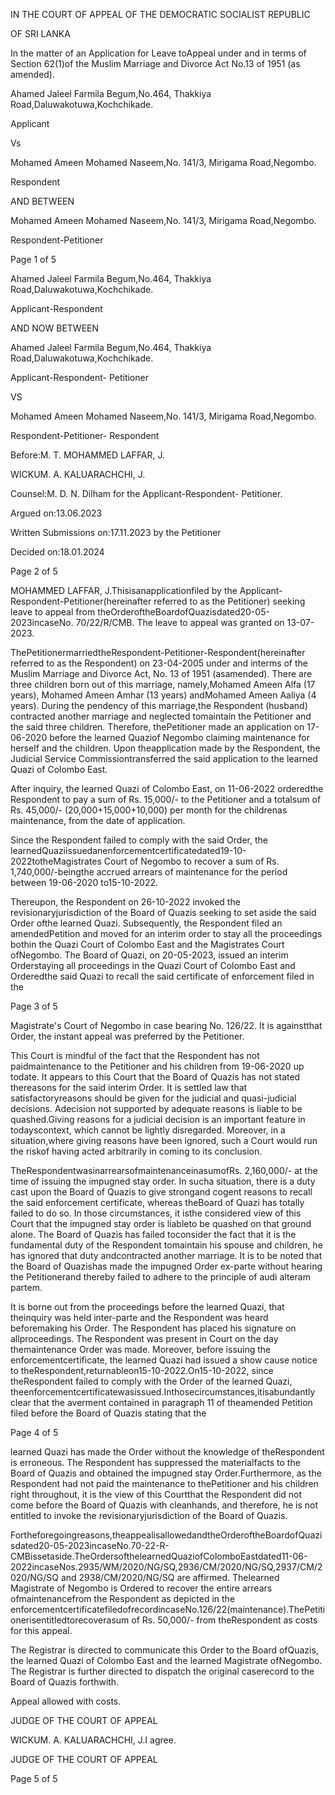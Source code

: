 IN THE COURT OF APPEAL OF THE DEMOCRATIC SOCIALIST REPUBLIC

OF SRI LANKA

In the matter of an Application for Leave toAppeal under and in terms of Section 62(1)of the Muslim Marriage and Divorce Act No.13 of 1951 (as amended).

Ahamed Jaleel Farmila Begum,No.464, Thakkiya Road,Daluwakotuwa,Kochchikade.

Applicant

Vs

Mohamed Ameen Mohamed Naseem,No. 141/3, Mirigama Road,Negombo.

Respondent

AND BETWEEN

Mohamed Ameen Mohamed Naseem,No. 141/3, Mirigama Road,Negombo.

Respondent-Petitioner

Page 1 of 5

Ahamed Jaleel Farmila Begum,No.464, Thakkiya Road,Daluwakotuwa,Kochchikade.

Applicant-Respondent

AND NOW BETWEEN

Ahamed Jaleel Farmila Begum,No.464, Thakkiya Road,Daluwakotuwa,Kochchikade.

Applicant-Respondent- Petitioner

VS

Mohamed Ameen Mohamed Naseem,No. 141/3, Mirigama Road,Negombo.

Respondent-Petitioner- Respondent

Before:M. T. MOHAMMED LAFFAR, J.

WICKUM. A. KALUARACHCHI, J.

Counsel:M. D. N. Dilham for the Applicant-Respondent- Petitioner.

Argued on:13.06.2023

Written Submissions on:17.11.2023 by the Petitioner

Decided on:18.01.2024

Page 2 of 5

MOHAMMED LAFFAR, J.Thisisanapplicationfiled by the Applicant-Respondent-Petitioner(hereinafter referred to as the Petitioner) seeking leave to appeal from theOrderoftheBoardofQuazisdated20-05-2023incaseNo. 70/22/R/CMB. The leave to appeal was granted on 13-07-2023.

ThePetitionermarriedtheRespondent-Petitioner-Respondent(hereinafter referred to as the Respondent) on 23-04-2005 under and interms of the Muslim Marriage and Divorce Act, No. 13 of 1951 (asamended). There are three children born out of this marriage, namely,Mohamed Ameen Alfa (17 years), Mohamed Ameen Amhar (13 years) andMohamed Ameen Aaliya (4 years). During the pendency of this marriage,the Respondent (husband) contracted another marriage and neglected tomaintain the Petitioner and the said three children. Therefore, thePetitioner made an application on 17-06-2020 before the learned Quaziof Negombo claiming maintenance for herself and the children. Upon theapplication made by the Respondent, the Judicial Service Commissiontransferred the said application to the learned Quazi of Colombo East.

After inquiry, the learned Quazi of Colombo East, on 11-06-2022 orderedthe Respondent to pay a sum of Rs. 15,000/- to the Petitioner and a totalsum of Rs. 45,000/- (20,000+15,000+10,000) per month for the childrenas maintenance, from the date of application.

Since the Respondent failed to comply with the said Order, the learnedQuaziissuedanenforcementcertificatedated19-10-2022totheMagistrates Court of Negombo to recover a sum of Rs. 1,740,000/-beingthe accrued arrears of maintenance for the period between 19-06-2020 to15-10-2022.

Thereupon, the Respondent on 26-10-2022 invoked the revisionaryjurisdiction of the Board of Quazis seeking to set aside the said Order ofthe learned Quazi. Subsequently, the Respondent filed an amendedPetition and moved for an interim order to stay all the proceedings bothin the Quazi Court of Colombo East and the Magistrates Court ofNegombo. The Board of Quazi, on 20-05-2023, issued an interim Orderstaying all proceedings in the Quazi Court of Colombo East and Orderedthe said Quazi to recall the said certificate of enforcement filed in the

Page 3 of 5

Magistrate's Court of Negombo in case bearing No. 126/22. It is againstthat Order, the instant appeal was preferred by the Petitioner.

This Court is mindful of the fact that the Respondent has not paidmaintenance to the Petitioner and his children from 19-06-2020 up todate. It appears to this Court that the Board of Quazis has not stated thereasons for the said interim Order. It is settled law that satisfactoryreasons should be given for the judicial and quasi-judicial decisions. Adecision not supported by adequate reasons is liable to be quashed.Giving reasons for a judicial decision is an important feature in todayscontext, which cannot be lightly disregarded. Moreover, in a situation,where giving reasons have been ignored, such a Court would run the riskof having acted arbitrarily in coming to its conclusion.

TheRespondentwasinarrearsofmaintenanceinasumofRs. 2,160,000/- at the time of issuing the impugned stay order. In sucha situation, there is a duty cast upon the Board of Quazis to give strongand cogent reasons to recall the said enforcement certificate, whereas theBoard of Quazi has totally failed to do so. In those circumstances, it isthe considered view of this Court that the impugned stay order is liableto be quashed on that ground alone. The Board of Quazis has failed toconsider the fact that it is the fundamental duty of the Respondent tomaintain his spouse and children, he has ignored that duty andcontracted another marriage. It is to be noted that the Board of Quazishas made the impugned Order ex-parte without hearing the Petitionerand thereby failed to adhere to the principle of audi alteram partem.

It is borne out from the proceedings before the learned Quazi, that theinquiry was held inter-parte and the Respondent was heard beforemaking his Order. The Respondent has placed his signature on allproceedings. The Respondent was present in Court on the day themaintenance Order was made. Moreover, before issuing the enforcementcertificate, the learned Quazi had issued a show cause notice to theRespondent,returnableon15-10-2022.On15-10-2022, since theRespondent failed to comply with the Order of the learned Quazi, theenforcementcertificatewasissued.Inthosecircumstances,itisabundantly clear that the averment contained in paragraph 11 of theamended Petition filed before the Board of Quazis stating that the

Page 4 of 5

learned Quazi has made the Order without the knowledge of theRespondent is erroneous. The Respondent has suppressed the materialfacts to the Board of Quazis and obtained the impugned stay Order.Furthermore, as the Respondent had not paid the maintenance to thePetitioner and his children right throughout, it is the view of this Courtthat the Respondent did not come before the Board of Quazis with cleanhands, and therefore, he is not entitled to invoke the revisionaryjurisdiction of the Board of Quazis.

Fortheforegoingreasons,theappealisallowedandtheOrderoftheBoardofQuazisdated20-05-2023incaseNo.70-22-R-CMBissetaside.TheOrdersofthelearnedQuaziofColomboEastdated11-06-2022incaseNos.2935/WM/2020/NG/SQ,2936/CM/2020/NG/SQ,2937/CM/2020/NG/SQ and 2938/CM/2020/NG/SQ are affirmed. Thelearned Magistrate of Negombo is Ordered to recover the entire arrears ofmaintenancefrom the Respondent as depicted in the enforcementcertificatefiledofrecordincaseNo.126/22(maintenance).ThePetitionerisentitledtorecoverasum of Rs. 50,000/- from theRespondent as costs for this appeal.

The Registrar is directed to communicate this Order to the Board ofQuazis, the learned Quazi of Colombo East and the learned Magistrate ofNegombo. The Registrar is further directed to dispatch the original caserecord to the Board of Quazis forthwith.

Appeal allowed with costs.

JUDGE OF THE COURT OF APPEAL

WICKUM. A. KALUARACHCHI, J.I agree.

JUDGE OF THE COURT OF APPEAL

Page 5 of 5